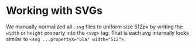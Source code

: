 # Working with SVGs

We manually normalized all `.svg` files to uniform size 512px by writing the `width` or `height` property into the `<svg>` tag. That is each svg internally looks similar to `<svg ...propertyX="bla" width="512">`.
